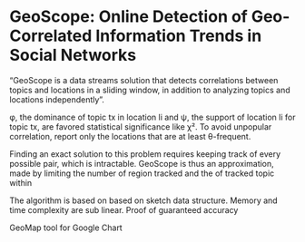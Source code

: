 # GeoScope: Online Detection of Geo-Correlated Information Trends in Social Networks

“GeoScope is a data streams solution that detects correlations between topics and locations in a sliding window, in addition to analyzing topics and locations independently”.

φ, the dominance of topic tx in location li and ψ, the support of location li for topic tx, are favored statistical significance like χ². To avoid unpopular correlation, report only the locations that are at least θ-frequent.

Finding an exact solution to this problem requires keeping track of every possible pair, which is intractable. GeoScope is thus an approximation, made by limiting the number of region tracked and the of tracked topic within

The algorithm is based on based on sketch data structure. Memory and time complexity are sub linear. Proof of guaranteed accuracy

GeoMap tool for Google Chart
